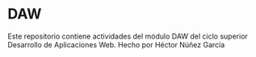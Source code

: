 # DAW
Este repositorio contiene actividades del módulo DAW del ciclo superior Desarrollo de Aplicaciones Web.
Hecho por Héctor Núñez García

